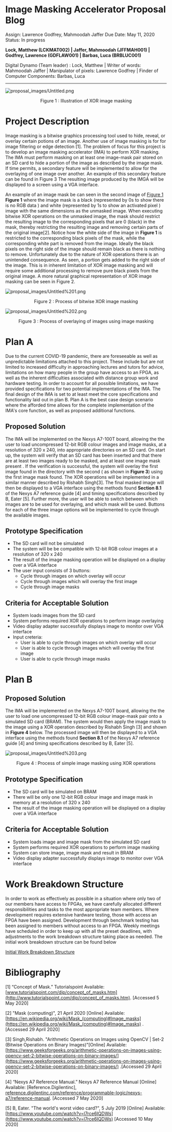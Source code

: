 # Image Masking Accelerator Proposal Blog

Assign: Lawrence Godfrey, Mahmoodah Jaffer
Due Date: May 11, 2020
Status: In progress

**Lock, Matthew (LCKMAT002) | Jaffer, Mahmoodah (JFFMAH001) | Godfrey, Lawrence (GDFLAW001) | Barbas, Luca (BRBLUC001)**

Digital Dynamo (Team leader) : Lock, Matthew | Writer of words: Mahmoodah Jaffer | Manipulator of pixels: Lawrence Godfrey |  Finder of Computer Components: Barbas, Luca

---

![proposal_images/Untitled.png](proposal_images/banner.png)

<div align="center"> Figure 1 : Illustration of XOR image masking</div><a name="figure-1"></a>

# Project Description

Image masking is a bitwise graphics processing tool used to hide, reveal, or overlay certain potions of an image. Another use of image masking is for for image filtering or edge detection [1]. The problem of focus for this project is to develop an image masking accelerator (IMA) to perform XOR masking. The IMA must perform masking on at least one image-mask pair stored on an SD card to hide a portion of the image as described by the image mask. If time permits, a secondary feature will be implemented to allow for the overlaying of one image over another. An  example of this secondary feature can be found in Figure 3  The resulting image produced by the IMGA will be displayed to a screen using a VGA interface.

An example of an image mask be can seen in the second image of [Figure 1](#figure-1) **Figure 1** where the image mask is a black (represented by 0s to show there is no RGB data ) and white (represented by 1s to show an activated pixel ) image with the same dimensions as the unmasked image. When executing bitwise XOR operations on the unmasked image, the mask should restrict the resulting image to the corresponding pixels that are 0 (black) in the mask, thereby restricting the resulting image and removing certain parts of the original image[2]. Notice how the white side of the image in **Figure 1** is restricted to the corresponding black pixels of the mask, while the corresponding white part is removed from the image. Ideally the black pixels on the right side of the image should remain black as there is nothing to remove. Unfortunately due to the nature of XOR operations there is an unintended consequence. As seen, a portion gets added to the right side of the image. This is in inherent limitation of XOR image masking and will require some additional processing to remove pure black pixels from the original image.  A more natural graphical representation of XOR image masking can be seen in Figure 2.

![proposal_images/Untitled%201.png](proposal_images/Untitled%201.png)

<div align="center"> Figure 2 : Process of bitwise XOR image masking</div>

![proposal_images/Untitled%202.png](proposal_images/Untitled%202.png)

<div align="center"> Figure 3 : Process of overlaying of images using image masking</div>

# Plan A

Due to the current COVID-19 pandemic, there are foreseeable as well as unpredictable limitations attached to this project. These include but are not limited to increased difficulty in approaching lectures and tutors for advice, limitations on how many people in the group have access to an FPGA, as well as the inherent difficulties associated with distance group work and hardware testing. In order to account for all possible limitations, we have provided specifications for two potential implementations of the IMA. The final design of the IMA is set to at least meet the core specifications and functionality laid out in plan B. Plan A is the best case design scenario where the afforded time allows for the complete implementation of the IMA's core function, as well as proposed  additional functions. 

## Proposed Solution

The IMA will be implemented on the Nexys A7-100T board, allowing the the user to load uncompressed 12-bit RGB colour images and image masks, at a resolution of 320 x 240, into appropriate directories on an SD card. On start up, the system will verify that an SD card has been inserted and that there are at least two images ready to be masked, and at least one image mask present . If the verification is successful, the system will overlay the first image found in the directory with the second ( as shown in **Figure 3**) using the first image mask found. The XOR operations will be implemented in a similar manner described by Rishabh Singh[3]. The final masked image will then be displayed to a VGA interface using the methods found **Section 8.1** of the Nexys A7 reference guide [4] and timing specifications described by B, Eater [5]. Further more, the user will be able to switch between which images are to be used for overlaying, and which mask will be used. Buttons for each of the three image options will be implemented to cycle through the available images.

## Prototype Specification

- The SD card will not be simulated
- The system will be be compatible with 12-bit RGB colour images at a resolution of 320 x 240
- The result of the image masking operation will be displayed on a display over a VGA interface
- The user input consists of 3 buttons:
    - Cycle through images on which overlay will occur
    - Cycle through images which will overlay the first image
    - Cycle through image masks

 

## Criteria for Acceptable Solution

- System loads images from the SD card
- System performs required XOR operations to perform image overlaying
- Video display adapter successfully displays image to monitor over VGA interface
- Input creteria:
    - User is able to cycle through images on which overlay will occur
    - User is able to cycle through images which will overlay the first image
    - User is able to cycle through image masks

# Plan B

## Proposed Solution

The IMA will be implemented on the Nexys A7-100T board, allowing the the user to load one uncompressed 12-bit RGB colour image-mask pair onto a simulated SD card (BRAM). The system would then apply the image mask to the image using a XOR operation described by Rishabh Singh [3] and shown in **Figure 4** below. The processed image will then be displayed to a VGA interface using the methods found **Section 8.1** of the Nexys A7 reference guide [4] and timing specifications described by B, Eater [5].

![proposal_images/Untitled%203.png](proposal_images/Untitled%203.png)

<div align="center"> Figure 4 : Process of simple image masking using XOR operations</div>

## Prototype Specification

- The SD card will be simulated on BRAM
- There will be only one 12-bit RGB colour image and image mask in memory  at a resolution of 320 x 240
- The result of the image masking operation will be displayed on a display over a VGA interface

## Criteria for Acceptable Solution

- System loads image and image mask from the simulated SD card
- System performs required XOR operations to perform image masking
- System can store image, image mask and result in BRAM
- Video display adapter successfully displays image to monitor over VGA interface

# Work Breakdown Structure

In order to work as effectively as possible in a situation where only two of our members have access to FPGAs, we have carefully allocated different responsibilities and tasks to the most appropriate team members. Where development requires extensive hardware testing, those with access an FPGA have been assigned. Development through benchmark testing has been assigned to members without access to an FPGA. Weekly meetings have scheduled in order to keep up with all the preset deadlines, with adjustments to the work breakdown structure taking place as needed. The initial work breakdown structure can be found below

 

[Initial Work Breakdown Structure](https://www.notion.so/3d277dd9bd014be8b436f2d2a0d44b79)

# Bibliography

[1] “Concept of Mask.” Tutorialspoint Available:  [www.tutorialspoint.com/dip/concept_of_masks.htm](http://www.tutorialspoint.com/dip/concept_of_masks.htm). [Accessed 5 May 2020]

[2] "Mask (computing)", 21 April 2020 [Online] Available: [https://en.wikipedia.org/wiki/Mask_(computing)#Image_masks](https://en.wikipedia.org/wiki/Mask_(computing)#Image_masks) . [Accessed 29 April 2020]

[3] Singh,Rishabh. "Arithmetic Operations on Images using OpenCV | Set-2 (Bitwise Operations on Binary Images)"[Online] Available: [https://www.geeksforgeeks.org/arithmetic-operations-on-images-using-opencv-set-2-bitwise-operations-on-binary-images/](https://www.geeksforgeeks.org/arithmetic-operations-on-images-using-opencv-set-2-bitwise-operations-on-binary-images/) .[Accessed 29 April 2020]

[4] “Nexys A7 Reference Manual.” Nexys A7 Reference Manual [Online] Available: [Reference.Digilentinc], [reference.digilentinc.com/reference/programmable-logic/nexys-a7/reference-manual](http://reference.digilentinc.com/reference/programmable-logic/nexys-a7/reference-manual). [Accessed 7 May 2020]

[5] B, Eater. "The world's worst video card?", 5 July 2019 [Online] Available: [https://www.youtube.com/watch?v=l7rce6IQDWs](https://www.youtube.com/watch?v=l7rce6IQDWs) [Accessed 10 May 2020]